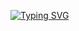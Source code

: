 [![Typing SVG](https://readme-typing-svg.demolab.com/?color=A4D0A4&lines=Juan+José+Hristov+Trinidiad)](https://git.io/typing-svg)
